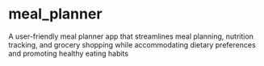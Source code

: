 # meal_planner
A user-friendly meal planner app that streamlines meal planning, nutrition tracking, and grocery shopping while accommodating dietary preferences and promoting healthy eating habits
